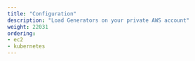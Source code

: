 ```yaml
---
title: "Configuration"
description: "Load Generators on your private AWS account"
weight: 22031
ordering:
- ec2
- kubernetes
---
```

